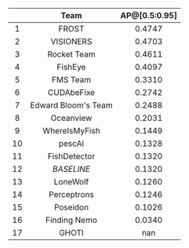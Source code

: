 || Team | AP@[0.5:0.95] |
| :---: | :---: | :---: |
| 1 | FROST | 0.4747 |
| 2 | VISIONERS | 0.4703 |
| 3 | Rocket Team | 0.4611 |
| 4 | FishEye | 0.4097 |
| 5 | FMS Team | 0.3310 |
| 6 | CUDAbeFixe | 0.2742 |
| 7 | Edward Bloom's Team | 0.2488 |
| 8 | Oceanview | 0.2031 |
| 9 | WhereIsMyFish | 0.1449 |
| 10 | pescAI | 0.1328 |
| 11 | FishDetector | 0.1320 |
| 12 | *BASELINE* | 0.1320 |
| 13 | LoneWolf | 0.1260 |
| 14 | Perceptrons | 0.1246 |
| 15 | Poseidon | 0.1026 |
| 16 | Finding Nemo | 0.0340 |
| 17 | GHOTI | nan |

